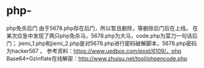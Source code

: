 # php-
php免杀后门
由于5678.php存在后门，所以暂且删除，等删除后门后在上线。
在某次应急中发现了两只php免杀马，5678.php为大马，code.php为菜刀一句话后门；
jiemi_1.php和jiemi_2.php是对5678.php进行密码破解脚本，5678.php密码为hacker567 。
参考资料：https://www.uedbox.com/post/6109/，php 
Base64+Gzinflate在线解密：http://www.zhuisu.net/tool/phpencode.php
